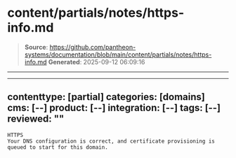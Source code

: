 # content/partials/notes/https-info.md

> **Source**: https://github.com/pantheon-systems/documentation/blob/main/content/partials/notes/https-info.md
> **Generated**: 2025-09-12 06:09:16

---

---
contenttype: [partial]
categories: [domains]
cms: [--]
product: [--]
integration: [--]
tags: [--]
reviewed: ""
---
```
HTTPS
Your DNS configuration is correct, and certificate provisioning is queued to start for this domain.
```